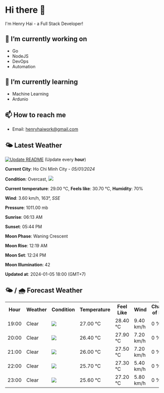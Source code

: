 # Hi there 👋

I'm Henry Hai - a Full Stack Developer!

## 🔭 I’m currently working on

- Go
- NodeJS
- DevOps
- Automation

## 🌱 I’m currently learning

- Machine Learning
- Ardunio

## 📫 How to reach me

- Email: <henryhaiwork@gmail.com>

## 🌤️ Latest Weather
[![Update README](https://github.com/henry0hai/henry0hai/actions/workflows/udpateReadme.yml/badge.svg)](https://github.com/henry0hai/henry0hai/actions/workflows/udpateReadme.yml)
(Update every **hour**)
<!-- CURRENT_WEATHER:START -->
**Current City**: Ho Chi Minh City - *05/01/2024*

**Condition**: Overcast, <img src="https://cdn.weatherapi.com/weather/64x64/night/122.png"/>

**Current temperature**: 29.00 °C, **Feels like**: 30.70 °C, **Humidity**: 70%

**Wind**: 3.60 km/h, 163°, *SSE*

**Pressure**: 1011.00 mb

**Sunrise**: 06:13 AM

**Sunset**: 05:44 PM

**Moon Phase**: Waning Crescent

**Moon Rise**: 12:19 AM

**Moon Set**: 12:24 PM

**Moon Illumination**: 42

**Updated at**: 2024-01-05 18:00 (GMT+7)<!-- CURRENT_WEATHER:END -->

## 🌤️ / 🌧️ Forecast Weather
<!-- FORECAST_WEATHER:START -->
<table>
		<tr>
			<th>Hour</th>
			<th>Weather</th>
			<th>Condition</th>
			<th>Temperature</th>
			<th>Feel Like</th>
			<th>Wind</th>
			<th>Chance of Rain</th>
		</tr>
				<tr>
					<td>19:00</td>
					<td>Clear</td>
					<td><img src='https://cdn.weatherapi.com/weather/64x64/night/113.png'/></td>
					<td>27.00 °C</td>
					<td>28.40 °C</td>
					<td>9.40 km/h</td>
					<td>0 %</td>
				</tr>
				<tr>
					<td>20:00</td>
					<td>Clear</td>
					<td><img src='https://cdn.weatherapi.com/weather/64x64/night/113.png'/></td>
					<td>26.40 °C</td>
					<td>27.90 °C</td>
					<td>7.20 km/h</td>
					<td>0 %</td>
				</tr>
				<tr>
					<td>21:00</td>
					<td>Clear</td>
					<td><img src='https://cdn.weatherapi.com/weather/64x64/night/113.png'/></td>
					<td>26.00 °C</td>
					<td>27.50 °C</td>
					<td>7.20 km/h</td>
					<td>0 %</td>
				</tr>
				<tr>
					<td>22:00</td>
					<td>Clear</td>
					<td><img src='https://cdn.weatherapi.com/weather/64x64/night/113.png'/></td>
					<td>25.70 °C</td>
					<td>27.30 °C</td>
					<td>5.40 km/h</td>
					<td>0 %</td>
				</tr>
				<tr>
					<td>23:00</td>
					<td>Clear</td>
					<td><img src='https://cdn.weatherapi.com/weather/64x64/night/113.png'/></td>
					<td>25.60 °C</td>
					<td>27.20 °C</td>
					<td>5.80 km/h</td>
					<td>0 %</td>
				</tr>
</table>
<!-- FORECAST_WEATHER:END -->
